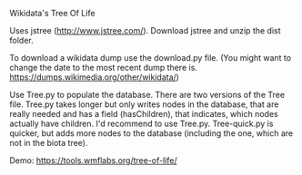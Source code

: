 Wikidata's Tree Of Life

Uses jstree (http://www.jstree.com/).
Download jstree and unzip the dist folder. 

To download a wikidata dump use the download.py file. (You might want to change the date to the most recent dump there is. https://dumps.wikimedia.org/other/wikidata/)

Use Tree.py to populate the database. There are two versions of the Tree file. Tree.py takes longer but only writes nodes in the database, that are really needed and has a field (hasChildren), that indicates, which nodes actually have children. I'd recommend to use Tree.py.
Tree-quick.py is quicker, but adds more nodes to the database (including the one, which are not in the biota tree).

Demo: https://tools.wmflabs.org/tree-of-life/

